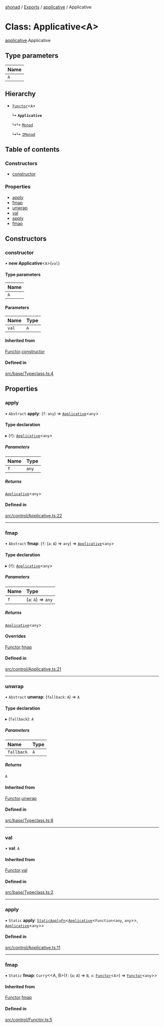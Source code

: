 [shonad](../README.md) / [Exports](../modules.md) / [applicative](../modules/applicative.md) / Applicative

# Class: Applicative<A\>

[applicative](../modules/applicative.md).Applicative

## Type parameters

| Name |
| :------ |
| `A` |

## Hierarchy

- [`Functor`](functor.Functor.md)<`A`\>

  ↳ **`Applicative`**

  ↳↳ [`Monad`](monad.Monad.md)

  ↳↳ [`IMonad`](../interfaces/monad.IMonad.md)

## Table of contents

### Constructors

- [constructor](applicative.Applicative.md#constructor)

### Properties

- [apply](applicative.Applicative.md#apply)
- [fmap](applicative.Applicative.md#fmap)
- [unwrap](applicative.Applicative.md#unwrap)
- [val](applicative.Applicative.md#val)
- [apply](applicative.Applicative.md#apply-1)
- [fmap](applicative.Applicative.md#fmap-1)

## Constructors

### constructor

• **new Applicative**<`A`\>(`val`)

#### Type parameters

| Name |
| :------ |
| `A` |

#### Parameters

| Name | Type |
| :------ | :------ |
| `val` | `A` |

#### Inherited from

[Functor](functor.Functor.md).[constructor](functor.Functor.md#constructor)

#### Defined in

[src/base/Typeclass.ts:4](https://github.com/jonlaing/shonad/blob/299d147/src/base/Typeclass.ts#L4)

## Properties

### apply

• `Abstract` **apply**: (`f`: `any`) => [`Applicative`](applicative.Applicative.md)<`any`\>

#### Type declaration

▸ (`f`): [`Applicative`](applicative.Applicative.md)<`any`\>

##### Parameters

| Name | Type |
| :------ | :------ |
| `f` | `any` |

##### Returns

[`Applicative`](applicative.Applicative.md)<`any`\>

#### Defined in

[src/control/Applicative.ts:22](https://github.com/jonlaing/shonad/blob/299d147/src/control/Applicative.ts#L22)

___

### fmap

• `Abstract` **fmap**: (`f`: (`a`: `A`) => `any`) => [`Applicative`](applicative.Applicative.md)<`any`\>

#### Type declaration

▸ (`f`): [`Applicative`](applicative.Applicative.md)<`any`\>

##### Parameters

| Name | Type |
| :------ | :------ |
| `f` | (`a`: `A`) => `any` |

##### Returns

[`Applicative`](applicative.Applicative.md)<`any`\>

#### Overrides

[Functor](functor.Functor.md).[fmap](functor.Functor.md#fmap)

#### Defined in

[src/control/Applicative.ts:21](https://github.com/jonlaing/shonad/blob/299d147/src/control/Applicative.ts#L21)

___

### unwrap

• `Abstract` **unwrap**: (`fallback`: `A`) => `A`

#### Type declaration

▸ (`fallback`): `A`

##### Parameters

| Name | Type |
| :------ | :------ |
| `fallback` | `A` |

##### Returns

`A`

#### Inherited from

[Functor](functor.Functor.md).[unwrap](functor.Functor.md#unwrap)

#### Defined in

[src/base/Typeclass.ts:8](https://github.com/jonlaing/shonad/blob/299d147/src/base/Typeclass.ts#L8)

___

### val

• **val**: `A`

#### Inherited from

[Functor](functor.Functor.md).[val](functor.Functor.md#val)

#### Defined in

[src/base/Typeclass.ts:2](https://github.com/jonlaing/shonad/blob/299d147/src/base/Typeclass.ts#L2)

___

### apply

▪ `Static` **apply**: [`StaticApplyFn`](../modules/applicative.md#staticapplyfn)<[`Applicative`](applicative.Applicative.md)<`Function`<`any`, `any`\>\>, [`Applicative`](applicative.Applicative.md)<`any`\>\>

#### Defined in

[src/control/Applicative.ts:11](https://github.com/jonlaing/shonad/blob/299d147/src/control/Applicative.ts#L11)

___

### fmap

▪ `Static` **fmap**: `Curry`<<A, B\>(`f`: (`a`: `A`) => `B`, `x`: [`Functor`](functor.Functor.md)<`A`\>) => [`Functor`](functor.Functor.md)<`any`\>\>

#### Inherited from

[Functor](functor.Functor.md).[fmap](functor.Functor.md#fmap-1)

#### Defined in

[src/control/Functor.ts:5](https://github.com/jonlaing/shonad/blob/299d147/src/control/Functor.ts#L5)
